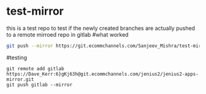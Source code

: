 # test-mirror
this is a test repo to test if the newly created branches are actually pushed to a remote mirroed repo in gitlab
#what worked
```bash 
git push --mirror https://git.ecommchannels.com/Sanjeev_Mishra/test-mirror.git
````
#testing
````
git remote add gitlab https://Dave_Kerr:6}gKj63h@git.ecommchannels.com/jenius2/jenius2-apps-mirror.git
git push gitlab --mirror
````